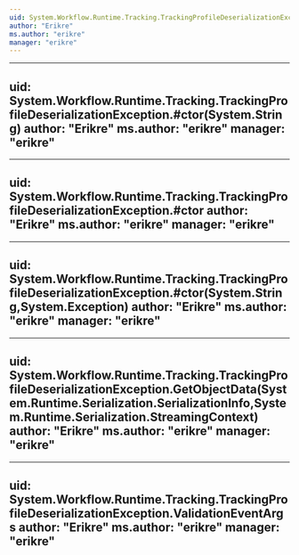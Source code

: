 ```yaml
---
uid: System.Workflow.Runtime.Tracking.TrackingProfileDeserializationException
author: "Erikre"
ms.author: "erikre"
manager: "erikre"
---
```


---
uid: System.Workflow.Runtime.Tracking.TrackingProfileDeserializationException.#ctor(System.String)
author: "Erikre"
ms.author: "erikre"
manager: "erikre"
---

---
uid: System.Workflow.Runtime.Tracking.TrackingProfileDeserializationException.#ctor
author: "Erikre"
ms.author: "erikre"
manager: "erikre"
---

---
uid: System.Workflow.Runtime.Tracking.TrackingProfileDeserializationException.#ctor(System.String,System.Exception)
author: "Erikre"
ms.author: "erikre"
manager: "erikre"
---

---
uid: System.Workflow.Runtime.Tracking.TrackingProfileDeserializationException.GetObjectData(System.Runtime.Serialization.SerializationInfo,System.Runtime.Serialization.StreamingContext)
author: "Erikre"
ms.author: "erikre"
manager: "erikre"
---

---
uid: System.Workflow.Runtime.Tracking.TrackingProfileDeserializationException.ValidationEventArgs
author: "Erikre"
ms.author: "erikre"
manager: "erikre"
---
